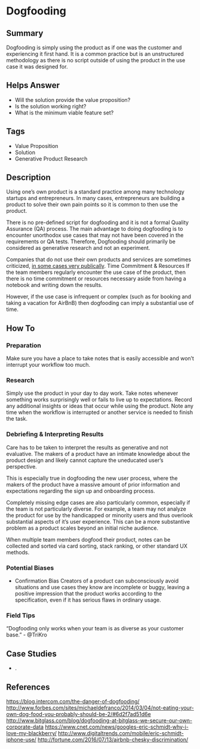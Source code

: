 # Dogfooding

## Summary
Dogfooding is simply using the product as if one was the customer and experiencing it first hand. It is a common practice but is an unstructured methodology as there is no script outside of using the product in the use case it was designed for.

## Helps Answer
- Will the solution provide the value proposition?
- Is the solution working right?
- What is the minimum viable feature set?

## Tags
- Value Proposition
- Solution
- Generative Product Research

## Description
Using one’s own product is a standard practice among many technology startups and entrepreneurs. In many cases, entrepreneurs are building a product to solve their own pain points so it is common to then use the product.

There is no pre-defined script for dogfooding and it is not a formal Quality Assurance (QA) process. The main advantage to doing dogfooding is to encounter unorthodox use cases that may not have been covered in the requirements or QA tests. Therefore, Dogfooding should primarily be considered as generative research and not an experiment.

Companies that do not use their own products and services are sometimes criticized, [in some cases very publically](https://www.cnet.com/news/googles-eric-schmidt-why-i-love-my-blackberry/).
Time Commitment & Resources
If the team members regularly encounter the use case of the product, then there is no time commitment or resources necessary aside from having a notebook and writing down the results.

However, if the use case is infrequent or complex (such as for booking and taking a vacation for AirBnB) then dogfooding can imply a substantial use of time.

## How To

### Preparation
Make sure you have a place to take notes that is easily accessible and won’t interrupt your workflow too much.

### Research
Simply use the product in your day to day work.
Take notes whenever something works surprisingly well or fails to live up to expectations.
Record any additional insights or ideas that occur while using the product.
Note any time when the workflow is interrupted or another service is needed to finish the task.

### Debriefing & Interpreting Results
Care has to be taken to interpret the results as generative and not evaluative. The makers of a product have an intimate knowledge about the product design and likely cannot capture the uneducated user’s perspective.

This is especially true in dogfooding the new user process, where the makers of the product have a massive amount of prior information and expectations regarding the sign up and onboarding process.

Completely missing edge cases are also particularly common, especially if the team is not particularly diverse. For example, a team may not analyze the product for use by the handicapped or minority users and thus overlook substantial aspects of it’s user experience. This can be a more substantive problem as a product scales beyond an initial niche audience.

When multiple team members dogfood their product, notes can be collected and sorted via card sorting, stack ranking, or other standard UX methods.

### Potential Biases
- Confirmation Bias
Creators of a product can subconsciously avoid situations and use cases they know are incomplete or buggy, leaving a positive impression that the product works according to the specification, even if it has serious flaws in ordinary usage.

### Field Tips
“Dogfooding only works when your team is as diverse as your customer base.” - @TriKro

## Case Studies
- .

## References
https://blog.intercom.com/the-danger-of-dogfooding/
http://www.forbes.com/sites/michaeldefranco/2014/03/04/not-eating-your-own-dog-food-you-probably-should-be-2/#6d2f7ad51d6e
http://www.bitglass.com/blog/dogfooding-at-bitglass-we-secure-our-own-corporate-data
https://www.cnet.com/news/googles-eric-schmidt-why-i-love-my-blackberry/
http://www.digitaltrends.com/mobile/eric-schmidt-iphone-use/
http://fortune.com/2016/07/13/airbnb-chesky-discrimination/

